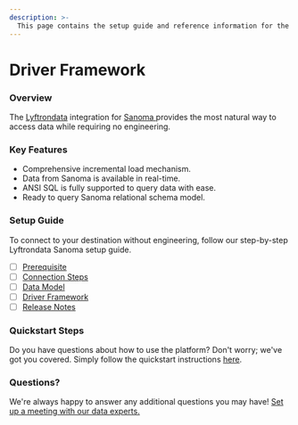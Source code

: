 ```yaml
---
description: >-
  This page contains the setup guide and reference information for the Sanoma source connector.
---
```


# Driver Framework

### Overview

The [Lyftrondata](https://www.lyftrondata.com/) integration for [Sanoma](https://www.lyftrondata.com/integration/sanoma/)[ ](https://www.lyftrondata.com/integration/sanoma/)provides the most natural way to access data while requiring no engineering.

### Key Features

* Comprehensive incremental load mechanism.
* Data from Sanoma is available in real-time.&#x20;
* ANSI SQL is fully supported to query data with ease.
* Ready to query Sanoma relational schema model.

### Setup Guide

To connect to your destination without engineering, follow our step-by-step Lyftrondata Sanoma setup guide.

* [ ] [Prerequisite](../../marketing-analytics/sanoma/prerequisite.md)
* [ ] [Connection Steps](../../marketing-analytics/sanoma/connection-steps.md)
* [ ] [Data Model](../../marketing-analytics/sanoma/data-model/)
* [ ] [Driver Framework](../../marketing-analytics/sanoma/driver-framework/)
* [ ] [Release Notes](../../marketing-analytics/sanoma/release-notes.md)

### Quickstart Steps

Do you have questions about how to use the platform? Don't worry; we've got you covered. Simply follow the quickstart instructions [here](../../../quickstart-steps.md).

### Questions? <a href="#questions" id="questions"></a>

We're always happy to answer any additional questions you may have! [Set up a meeting with our data experts.](https://www.lyftrondata.com/book-a-meeting/)


